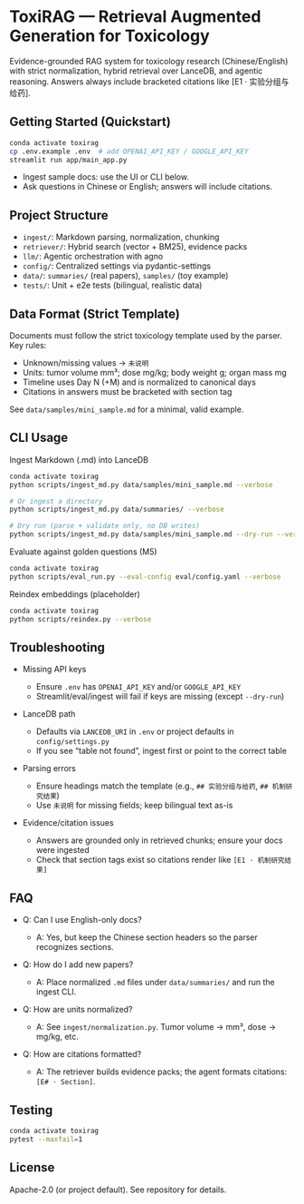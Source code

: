ToxiRAG — Retrieval Augmented Generation for Toxicology
======================================================

Evidence-grounded RAG system for toxicology research (Chinese/English) with strict normalization, hybrid retrieval over LanceDB, and agentic reasoning. Answers always include bracketed citations like [E1 · 实验分组与给药].

Getting Started (Quickstart)
----------------------------

```bash
conda activate toxirag
cp .env.example .env  # add OPENAI_API_KEY / GOOGLE_API_KEY
streamlit run app/main_app.py
```

- Ingest sample docs: use the UI or CLI below.
- Ask questions in Chinese or English; answers will include citations.

Project Structure
-----------------

- `ingest/`: Markdown parsing, normalization, chunking
- `retriever/`: Hybrid search (vector + BM25), evidence packs
- `llm/`: Agentic orchestration with agno
- `config/`: Centralized settings via pydantic-settings
- `data/`: `summaries/` (real papers), `samples/` (toy example)
- `tests/`: Unit + e2e tests (bilingual, realistic data)

Data Format (Strict Template)
-----------------------------

Documents must follow the strict toxicology template used by the parser. Key rules:

- Unknown/missing values → `未说明`
- Units: tumor volume mm³; dose mg/kg; body weight g; organ mass mg
- Timeline uses Day N (+M) and is normalized to canonical days
- Citations in answers must be bracketed with section tag

See `data/samples/mini_sample.md` for a minimal, valid example.

CLI Usage
---------

Ingest Markdown (.md) into LanceDB

```bash
conda activate toxirag
python scripts/ingest_md.py data/samples/mini_sample.md --verbose

# Or ingest a directory
python scripts/ingest_md.py data/summaries/ --verbose

# Dry run (parse + validate only, no DB writes)
python scripts/ingest_md.py data/samples/mini_sample.md --dry-run --verbose
```

Evaluate against golden questions (M5)

```bash
conda activate toxirag
python scripts/eval_run.py --eval-config eval/config.yaml --verbose
```

Reindex embeddings (placeholder)

```bash
conda activate toxirag
python scripts/reindex.py --verbose
```

Troubleshooting
---------------

- Missing API keys
  - Ensure `.env` has `OPENAI_API_KEY` and/or `GOOGLE_API_KEY`
  - Streamlit/eval/ingest will fail if keys are missing (except `--dry-run`)

- LanceDB path
  - Defaults via `LANCEDB_URI` in `.env` or project defaults in `config/settings.py`
  - If you see “table not found”, ingest first or point to the correct table

- Parsing errors
  - Ensure headings match the template (e.g., `## 实验分组与给药`, `## 机制研究结果`)
  - Use `未说明` for missing fields; keep bilingual text as-is

- Evidence/citation issues
  - Answers are grounded only in retrieved chunks; ensure your docs were ingested
  - Check that section tags exist so citations render like `[E1 · 机制研究结果]`

FAQ
---

- Q: Can I use English-only docs?
  - A: Yes, but keep the Chinese section headers so the parser recognizes sections.

- Q: How do I add new papers?
  - A: Place normalized `.md` files under `data/summaries/` and run the ingest CLI.

- Q: How are units normalized?
  - A: See `ingest/normalization.py`. Tumor volume → mm³, dose → mg/kg, etc.

- Q: How are citations formatted?
  - A: The retriever builds evidence packs; the agent formats citations: `[E# · Section]`.

Testing
-------

```bash
conda activate toxirag
pytest --maxfail=1
```

License
-------

Apache-2.0 (or project default). See repository for details.


